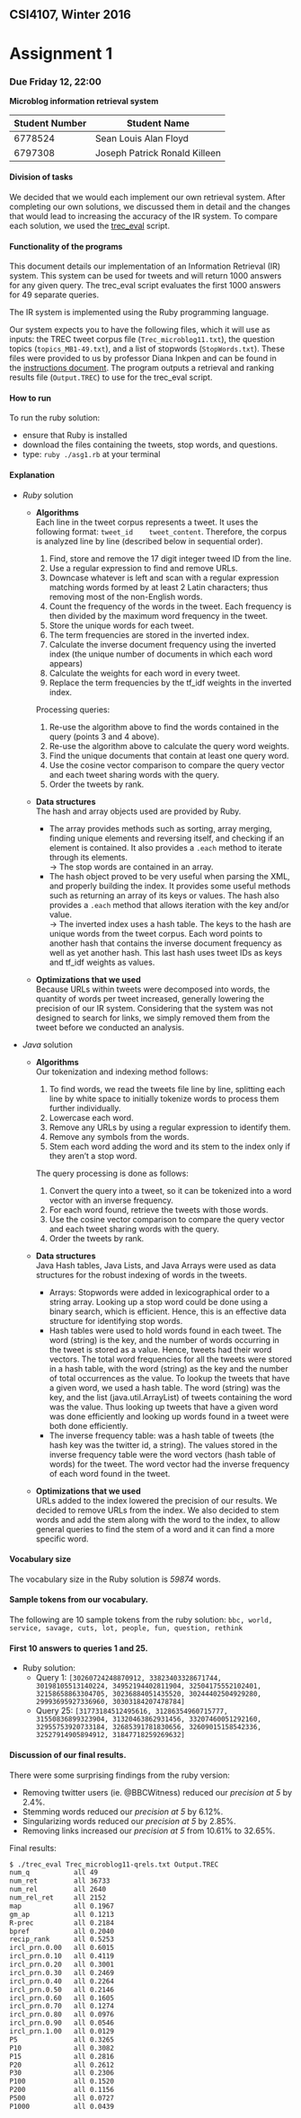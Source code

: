 ## CSI4107, Winter 2016
# Assignment 1
### Due Friday 12, 22:00
**Microblog information retrieval system**

|Student Number|Student Name|
|---|---|
|6778524|Sean Louis Alan Floyd|
|6797308|Joseph Patrick Ronald Killeen|

#### Division of tasks

We decided that we would each implement our own retrieval system. After completing our own solutions, we discussed them in detail and the changes that would lead to increasing the accuracy of the IR system.
To compare each solution, we used the [trec_eval](http://trec.nist.gov/trec_eval/) script.

#### Functionality of the programs
This document details our implementation of an Information Retrieval (IR) system. This system can be used for tweets and will return 1000 answers for any given query. The trec_eval script evaluates the first 1000 answers for 49 separate queries.

The IR system is implemented using the Ruby programming language.

Our system expects you to have the following files, which it will use as inputs: the TREC tweet corpus file (`Trec_microblog11.txt`), the question topics (`topics_MB1-49.txt`), and a list of stopwords (`StopWords.txt`). These files were provided to us by professor Diana Inkpen and can be found in the [instructions document](Instructions.md). The program outputs a retrieval and ranking results file (`Output.TREC`) to use for the trec_eval script.

#### How to run

To run the ruby solution:

+ ensure that Ruby is installed
+ download the files containing the tweets, stop words, and questions.
+ type: `ruby ./asg1.rb` at your terminal

#### Explanation
+ _Ruby_ solution

  + **Algorithms**  
    Each line in the tweet corpus represents a tweet. It uses the following format: `tweet_id    tweet_content`. Therefore,  the corpus is analyzed line by line (described below in sequential order). 
      1. Find, store and remove the 17 digit integer tweed ID from the line.
      2. Use a regular expression to find and remove URLs.
      3. Downcase whatever is left and scan with a regular expression matching words formed by at least 2 Latin characters; thus removing most of the non-English words.
      4. Count the frequency of the words in the tweet. Each frequency is then divided by the maximum word frequency in the tweet.
      5. Store the unique words for each tweet.
      6. The term frequencies are stored in the inverted index.
      7. Calculate the inverse document frequency using the inverted index (the unique number of documents in which each word appears)
      8. Calculate the weights for each word in every tweet.
      9. Replace the term frequencies by the tf_idf weights in the inverted index.
    
    Processing queries:
      1. Re-use the algorithm above to find the words contained in the query (points 3 and 4 above).
      2. Re-use the algorithm above to calculate the query word weights.
      3. Find the unique documents that contain at least one query word.
      4. Use the cosine vector comparison to compare the query vector and each tweet sharing words with the query.
      5. Order the tweets by rank.

  + **Data structures**  
  The hash and array objects used are provided by Ruby.
    + The array provides methods such as sorting, array merging, finding unique elements and reversing itself, and checking if an element is contained. It also provides a `.each` method to iterate through its elements.  
      -> The stop words are contained in an array.  
    + The hash object proved to be very useful when parsing the XML, and properly building the index. It provides some useful methods such as returning an array of its keys or values. The hash also provides a `.each` method that allows iteration with the key and/or value.  
      -> The inverted index uses a hash table. The keys to the hash are unique words from the tweet corpus. Each word points to another hash that contains the inverse document frequency as well as yet another hash. This last hash uses tweet IDs as keys and tf_idf weights as values.

  + **Optimizations that we used**  
  Because URLs within tweets were decomposed into words, the quantity of words per tweet increased, generally lowering the precision of our IR system. Considering that the system was not designed to search for links, we simply removed them from the tweet before we conducted an analysis.

+ _Java_ solution

  + **Algorithms**  
    Our tokenization and indexing method follows:
      1. To find words, we read the tweets file line by line, splitting each line by white space to initially tokenize words to process them further individually. 
      2. Lowercase each word.
      3. Remove any URLs by using a regular expression to identify them.
      4. Remove any symbols from the words.
      5. Stem each word adding the word and its stem to the index only if they aren’t a stop word.  

    The query processing is done as follows:
      1. Convert the query into a tweet, so it can be tokenized into a word vector with an inverse frequency.
      2. For each word found, retrieve the tweets with those words.
      3. Use the cosine vector comparison to compare the query vector and each tweet sharing words with the query.
      4. Order the tweets by rank.

  + **Data structures**  
  Java Hash tables, Java Lists, and Java Arrays were used as data structures for the robust indexing of words in the tweets.
    + Arrays: Stopwords were added in lexicographical order to a string array. Looking up a stop word could be done using a binary search, which is efficient. Hence, this is an effective data structure for identifying stop words. 
    + Hash tables were used to hold words found in each tweet. The word (string) is the key, and the number of words occurring in the tweet is stored as a value. Hence, tweets had their word vectors. The total word frequencies for all the tweets were stored in a hash table, with the word (string) as the key and the number of total occurrences as the value. To lookup the tweets that have a given word, we used a hash table. The word (string) was the key, and the list (java.util.ArrayList) of tweets containing the word was the value. Thus looking up tweets that have a given word was done efficiently and looking up words found in a tweet were both done efficiently. 
    + The inverse frequency table: was a hash table of tweets (the hash key was the twitter id, a string). The values stored in the inverse frequency table were the word vectors (hash table of words) for the tweet. The word vector had the inverse frequency of each word found in the tweet.

  + **Optimizations that we used**  
  URLs added to the index lowered the precision of our results. We decided to remove URLs from the index. We also decided to stem words and add the stem along with the word to the index, to allow general queries to find the stem of a word and it can find a more specific word.


#### Vocabulary size
The vocabulary size in the Ruby solution is _59874_ words.

#### Sample tokens from our vocabulary.
The following are 10 sample tokens from the ruby solution: `bbc, world, service, savage, cuts, lot, people, fun, question, rethink`

#### First 10 answers to queries 1 and 25.
- Ruby solution:
  - Query 1: `[30260724248870912, 33823403328671744, 30198105513140224, 34952194402811904, 32504175552102401, 32158658863304705, 30236884051435520, 30244402504929280, 29993695927336960, 30303184207478784]`
  - Query 25: `[31773184512495616, 31286354960715777, 31550836899323904, 31320463862931456, 33207460051292160, 32955753920733184, 32685391781830656, 32609015158542336, 32527914905894912, 31847718259269632]`

#### Discussion of our final results.
There were some surprising findings from the ruby version:
+ Removing twitter users (ie. @BBCWitness) reduced our _precision at 5_ by 2.4%.
+ Stemming words reduced our _precision at 5_ by 6.12%.
+ Singularizing words reduced our _precision at 5_ by 2.85%.
+ Removing links increased our _precision at 5_ from 10.61% to 32.65%.

Final results:
```bash
$ ./trec_eval Trec_microblog11-qrels.txt Output.TREC 
num_q          	all	49
num_ret        	all	36733
num_rel        	all	2640
num_rel_ret    	all	2152
map            	all	0.1967
gm_ap          	all	0.1213
R-prec         	all	0.2184
bpref          	all	0.2040
recip_rank     	all	0.5253
ircl_prn.0.00  	all	0.6015
ircl_prn.0.10  	all	0.4119
ircl_prn.0.20  	all	0.3001
ircl_prn.0.30  	all	0.2469
ircl_prn.0.40  	all	0.2264
ircl_prn.0.50  	all	0.2146
ircl_prn.0.60  	all	0.1605
ircl_prn.0.70  	all	0.1274
ircl_prn.0.80  	all	0.0976
ircl_prn.0.90  	all	0.0546
ircl_prn.1.00  	all	0.0129
P5             	all	0.3265
P10            	all	0.3082
P15            	all	0.2816
P20            	all	0.2612
P30            	all	0.2306
P100           	all	0.1520
P200           	all	0.1156
P500           	all	0.0727
P1000          	all	0.0439
```
